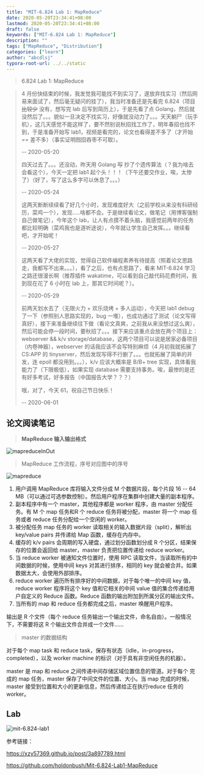 ```yaml
---
title: "MIT-6.824 Lab 1: MapReduce"
date: 2020-05-20T23:34:41+08:00
lastmod: 2020-05-20T23:34:41+08:00
draft: false
keywords: ["MIT-6.824 Lab 1: MapReduce"]
description: ""
tags: ["MapReduce", "Distribution"]
categories: ["learn"]
author: "abcdlsj"
typora-root-url: ../../static
---
```

> 6.824 Lab 1: MapReduce
<!--more-->

> 4 月份快结束的时候，我发觉我可能找不到实习了，遂放弃找实习（然后网易来面试了，然后毫无疑问的挂了），我当时准备还是先看完 6.824（项目 ~~比较少~~ 没有，想写完 lab 后写到简历上），于是先看了点 Golang，然后就没然后了。。。貌似一旦决定不找实习，好像就没动力了。。。天天躺尸（玩手机），这几天感觉不能这样了，要不然别说秋招找工作了，明年春招也找不到，于是准备开始写 lab1，视频是看完的，论文也看得差不多了（才开始 == 差不多）（事实证明囫囵吞枣不可取）。
>
> -\- 2020-05-20
>
> 四天过去了。。。还没动，昨天用 Golang ~~写~~ 抄了个遗传算法（？我为啥去会看这个），今天一定把 lab1 起个头！！！（下午还要交作业，唉，太惨了）（好了，写了这么多字可以休息了。。。）
>
> -\- 2020-05-24
>
> 这两天断断续续看了好几个小时，发现难度好大（之前学校从来没有科研经历，菜鸡一个），发现.....啥都不会。于是继续看论文，做笔记（用博客强制自己做笔记），今年这个 lab，让人有点摸不着头脑，我感觉前两年的任务都比较明确（菜鸡我也是道听途说），今年就让学生自己发挥。。。继续看吧，才开始呢！
>
> -\- 2020-05-27
>
> 这两天看了大佬的实现，觉得自己软件编程素养有待提高（照着论文思路走，我都写不出来。。。），看了之后，也有点思路了，看来 MIT-6.824 学习之路还很漫长啊（推荐插件 wakatime，可以看到自己敲代码花费时间，我到现在花了 6 小时在 lab 上，那其它时间呢？）。
>
> -- 2020-05-29
>
> 前两天划水去了（无限火力 + 欢乐烧烤 + 多人运动），今天把 lab1 debug 了一下（参照别人思路实现的，bug 一堆），也成功通过了测试（论文写得真好），接下来准备继续往下做（看论文真爽，之前我从来没想过这么爽），然后可能会停一段时间，要秋招了。。。接下来应该重点会放在两个项目上： webserver && k/v storage/database，这两个项目可以说是居家必备项目（内卷神器），webserver 的话我应该不会写特别麻烦（4 月初我就拓展了 CS:APP 的 tinyserver，然后发现写得不行删了。。。也就拓展了简单的并发，连 epoll 都没用到。。。），k/v 应该大概率是 B/B+ tree 实现，具体看我能力了（下限极低），如果实现 database 需要支持事务。唉，最惨的是还有好多考试，好多报告（中国报告大学？？？）
>
> 哦，对了，今天 61，祝自己节日快乐！
>
> -\- 2020-06-01

## 论文阅读笔记

>  **MapReduce 输入输出格式**

![mapreduceInOut](/img/kvValues.png)

> MapReduce 工作流程，序号对应图中的序号

![mapreduce](/img/mapreduce.png)

1. 用户调用 MapReduce 库将输入文件分成  M 个数据片段，每个片段 16 -- 64 MB（可以通过可选参数控制）。然后用户程序在集群中创建大量的副本程序。
2. 副本程序中有一个 master，其他程序都是 worker 程序，由 master 分配任务。有 M 个 map 任务和R 个 reduce 任务将被分配，master 将一个 map 任务或者 reduce 任务分配给一个空闲的 worker。
3. 被分配任务 map 任务的 worker 读取相关的输入数据片段（split），解析出  key/value pairs 并传递给 Map 函数，缓存在内存中。
4. 缓存的 k/v pairs 会周期的写入硬盘，通过划分函数划分成 R 个分区，结果保存的位置会返回给 master，master 负责把位置传递给 reduce worker。
5. 当 reduce worker 被通知文件位置时，使用 RPC 读取文件，当读取所有的中间数据的时候，使用中间 keys 对其进行排序，相同的 key 就会被合并。如果数据太大，会使用外部排序。
6. reduce worker 遍历所有排序好的中间数据，对于每个唯一的中间 key 值，reduce worker 程序将这个 key 值和它相关的中间 value 值的集合传递给用户自定义的 Reduce 函数。Reduce 函数的输出附加到所属分区的输出文件。
7. 当所有的  map 和 reduce 任务都完成之后，master 唤醒用户程序。

输出是 R 个文件（每个 reduce 任务输出一个输出文件，命名自由）。一般情况下，不需要将这 R 个输出文件合并成一个文件......

> master 的数据结构

对于每个 map task 和 reduce task，保存有状态（idle，in-progress，completed），以及 worker machine 的标识（对于具有非空闲任务的机器）。

master 是 map 和 reduce 之间传递中间存储区域位置信息的管道。对于每个 完成的 map 任务，master 保存了中间文件的位置、大小。当 map 完成的时候，master 接受到位置和大小的更新信息，然后传递给正在执行reduce 任务的 worker。

## Lab

![mit-6.824-lab1](/img/mit-6.824-lab1-sc.png)

参考链接：

https://xzy57369.github.io/post/3a897789.html

https://github.com/holdonbush/Mit-6.824-Lab1-MapReduce

